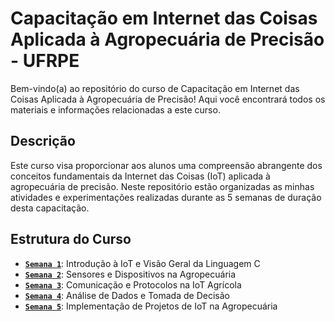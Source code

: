 # Capacitação em Internet das Coisas Aplicada à Agropecuária de Precisão - UFRPE

Bem-vindo(a) ao repositório do curso de Capacitação em Internet das Coisas Aplicada à Agropecuária de Precisão! Aqui você encontrará todos os materiais e informações relacionadas a este curso.

## Descrição
Este curso visa proporcionar aos alunos uma compreensão abrangente dos conceitos fundamentais da Internet das Coisas (IoT) aplicada à agropecuária de precisão. Neste repositório estão organizadas as minhas atividades e experimentações realizadas durante as 5 semanas de duração desta capacitação.

## Estrutura do Curso
- **[`Semana 1`](./semana_1/)**: Introdução à IoT e Visão Geral da Linguagem C
- **[`Semana 2`](./semana_2/)**: Sensores e Dispositivos na Agropecuária
- **[`Semana 3`](./semana_3/)**: Comunicação e Protocolos na IoT Agrícola
- **[`Semana 4`](./semana_4/)**: Análise de Dados e Tomada de Decisão
- **[`Semana 5`](./semana_5/)**: Implementação de Projetos de IoT na Agropecuária
